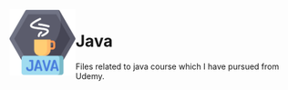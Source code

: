 <img align="left" width="116" height="116" src="images/java1.png" />


# Java
Files related to java course which I have pursued from Udemy.
